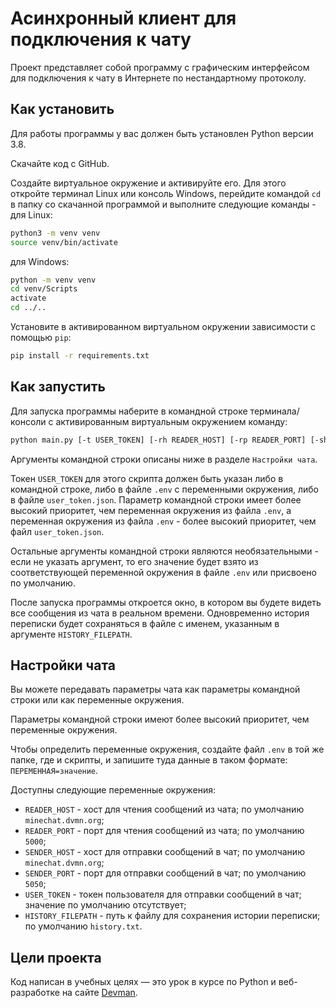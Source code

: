 # Асинхронный клиент для подключения к чату

Проект представляет собой программу с графическим интерфейсом для подключения к чату в Интернете по нестандартному протоколу.

## Как установить

Для работы программы у вас должен быть установлен Python версии 3.8.

Скачайте код с GitHub.

Создайте виртуальное окружение и активируйте его. 
Для этого откройте терминал Linux или консоль Windows, перейдите командой `cd` в папку со скачанной программой и выполните следующие команды -
для Linux:

```bash
python3 -m venv venv
source venv/bin/activate
```

для Windows:

```bash
python -m venv venv
cd venv/Scripts
activate
cd ../..
```

Установите в активированном виртуальном окружении зависимости с помощью `pip`:
```bash
pip install -r requirements.txt
```

## Как запустить

Для запуска программы наберите в командной строке терминала/консоли с активированным виртуальным окружением команду:
```bash
python main.py [-t USER_TOKEN] [-rh READER_HOST] [-rp READER_PORT] [-sh SENDER_HOST] [-sp SENDER_PORT] [-f HISTORY_FILEPATH]
```

Аргументы командной строки описаны ниже в разделе `Настройки чата`. 

Токен `USER_TOKEN` для этого скрипта должен быть указан либо в командной строке, либо в файле `.env` с переменными окружения, либо в файле `user_token.json`. Параметр командной строки имеет более высокий приоритет, чем переменная окружения из файла `.env`, а переменная окружения из файла `.env` - более высокий приоритет, чем файл `user_token.json`.

Остальные аргументы командной строки являются необязательными - если не указать аргумент, то его значение будет взято из соответствующей переменной окружения в файле `.env` или присвоено по умолчанию.

После запуска программы откроется окно, в котором вы будете видеть все сообщения из чата в реальном времени. Одновременно история переписки будет сохраняться в файле с именем, указанным в аргументе `HISTORY_FILEPATH`.

## Настройки чата

Вы можете передавать параметры чата как параметры командной строки или как переменные окружения.

Параметры командной строки имеют более высокий приоритет, чем переменные окружения.

Чтобы определить переменные окружения, создайте файл `.env` в той же папке, где и скрипты, и запишите туда данные в таком формате: `ПЕРЕМЕННАЯ=значение`.

Доступны следующие переменные окружения:

- `READER_HOST` - хост для чтения сообщений из чата; по умолчанию `minechat.dvmn.org`;
- `READER_PORT` - порт для чтения сообщений из чата; по умолчанию `5000`;
- `SENDER_HOST` - хост для отправки сообщений в чат; по умолчанию `minechat.dvmn.org`;
- `SENDER_PORT` - порт для отправки сообщений в чат; по умолчанию `5050`;
- `USER_TOKEN` - токен пользователя для отправки сообщений в чат; значение по умолчанию отсутствует;
- `HISTORY_FILEPATH` - путь к файлу для сохранения истории переписки; по умолчанию `history.txt`.

## Цели проекта

Код написан в учебных целях — это урок в курсе по Python и веб-разработке на сайте [Devman](https://dvmn.org).
